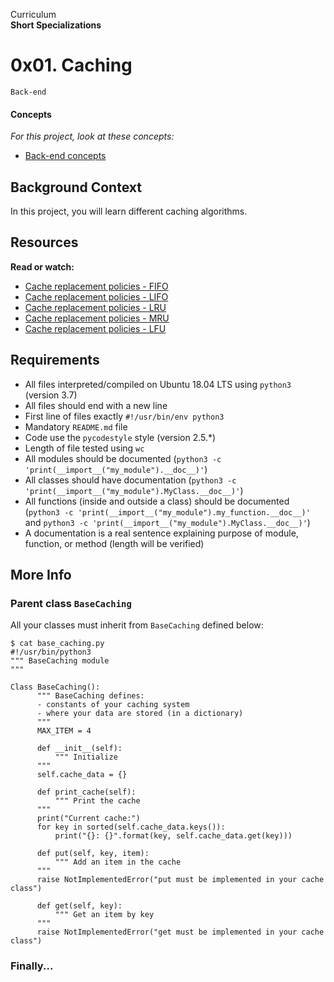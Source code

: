 Curriculum <br>
**Short Specializations** <br>

# 0x01. Caching

`Back-end`

#### Concepts

_For this project, look at these concepts:_

* [Back-end concepts](https://www.intranet.alxswe.com/concepts/557)

## Background Context

In this project, you will learn different caching algorithms. <br>

## Resources

**Read or watch:**

* [Cache replacement policies - FIFO](https://www.en.wikipedia.org/wiki/Cache_replacement_policies#First_In_First_Out_%28FIFO%29)
* [Cache replacement policies - LIFO](https://www.en.wikipedia.org/wiki/Cache_replacement_policies#Last_In_First_Out_%28LIFO%29)
* [Cache replacement policies - LRU](https://www.en.wikipedia.org/wiki/Cache_replacement_policies#Least_Recently_Used_%28LRU%29)
* [Cache replacement policies - MRU](https://www.en.wikipedia.org/wiki/Cache_replacement_policies#Most_Recently_Used_%28MRU%29)
* [Cache replacement policies - LFU](https://www.en.wikipedia.org/wiki/Cache_replacement_policies#Least_Frequently_Used_%28LFU%29)

## Requirements

* All files interpreted/compiled on Ubuntu 18.04 LTS using `python3` (version 3.7)
* All files should end with a new line
* First line of files exactly `#!/usr/bin/env python3`
* Mandatory `README.md` file
* Code use the `pycodestyle` style (version 2.5.*)
* Length of file tested using `wc`
* All modules should be documented (`python3 -c 'print(__import__("my_module").__doc__)'`)
* All classes should have documentation (`python3 -c 'print(__import__("my_module").MyClass.__doc__)'`)
* All functions (inside and outside a class) should be documented (`python3 -c 'print(__import__("my_module").my_function.__doc__)'` and `python3 -c 'print(__import__("my_module").MyClass.__doc__)'`)
* A documentation is a real sentence explaining purpose of module, function, or method (length will be verified)

## More Info

### Parent class `BaseCaching`

All your classes must inherit from `BaseCaching` defined below: <br>

```python3
$ cat base_caching.py
#!/usr/bin/python3
""" BaseCaching module
"""

Class BaseCaching():
      """ BaseCaching defines:
      - constants of your caching system
      - where your data are stored (in a dictionary)
      """
      MAX_ITEM = 4

      def __init__(self):
      	  """ Initialize
	  """
	  self.cache_data = {}

      def print_cache(self):
      	  """ Print the cache
	  """
	  print("Current cache:")
	  for key in sorted(self.cache_data.keys()):
	      print("{}: {}".format(key, self.cache_data.get(key)))

      def put(self, key, item):
      	  """ Add an item in the cache
	  """
	  raise NotImplementedError("put must be implemented in your cache class")

      def get(self, key):
      	  """ Get an item by key
	  """
	  raise NotImplementedError("get must be implemented in your cache class")
```

### Finally...
